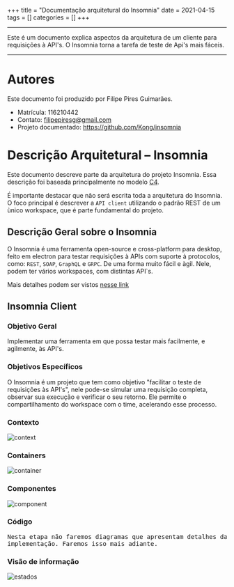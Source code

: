 +++
title = "Documentação arquitetural do Insomnia"
date = 2021-04-15
tags = []
categories = []
+++

---

Este é um documento explica aspectos da arquitetura de um cliente para requisições à API's. O Insomnia
torna a tarefa de teste de Api's mais fáceis.

---

# Autores

Este documento foi produzido por Filipe Pires Guimarães.

- Matrícula: 116210442
- Contato: filipepiresg@gmail.com
- Projeto documentado: https://github.com/Kong/insomnia

# Descrição Arquitetural – Insomnia

Este documento descreve parte da arquitetura do projeto Insomnia. Essa descrição foi baseada principalmente no modelo [C4](https://c4model.com/).

É importante destacar que não será escrita toda a arquitetura do Insomnia. O foco principal é descrever a `API client` utilizando o padrão REST de um ùnico workspace, que é parte fundamental do projeto.

## Descrição Geral sobre o Insomnia

O Insomnia é uma ferramenta open-source e cross-platform para desktop, feito em electron para testar requisições à APIs com suporte à protocolos, como: `REST`, `SOAP`, `GraphQL` e `GRPC`. De uma forma muito fácil e àgil. Nele, podem ter vários workspaces, com distintas API`s.

Mais detalhes podem ser vistos [nesse link](https://insomnia.rest/)

## Insomnia Client

### Objetivo Geral

Implementar uma ferramenta em que possa testar mais facilmente, e agilmente, às API's.

### Objetivos Específicos

O Insomnia é um projeto que tem como objetivo "facilitar o teste de requisições às API's", nele pode-se simular uma requisição completa, observar sua execução e verificar o seu retorno. Ele permite o compartilhamento do workspace com o time, acelerando esse processo.

### Contexto

![context](insomnia-context.png)

### Containers

![container](insomnia-container.png)

### Componentes

![component](insomnia-component.png)

### Código

<pre>
Nesta etapa não faremos diagramas que apresentam detalhes da
implementação. Faremos isso mais adiante.
</pre>

### Visão de informação

![estados](insomnia-estados.png)
